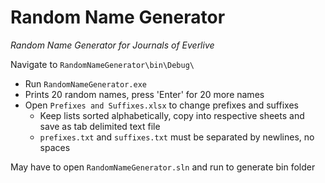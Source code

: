 # Random Name Generator
_Random Name Generator for Journals of Everlive_  

Navigate to `RandomNameGenerator\bin\Debug\`  
- Run `RandomNameGenerator.exe`  
- Prints 20 random names, press 'Enter' for 20 more names
- Open `Prefixes and Suffixes.xlsx` to change prefixes and suffixes
  - Keep lists sorted alphabetically, copy into respective sheets and save as tab delimited text file
  - `prefixes.txt` and `suffixes.txt` must be separated by newlines, no spaces

May have to open `RandomNameGenerator.sln` and run to generate bin folder
